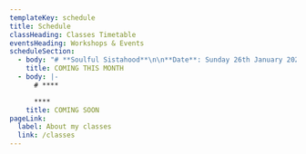 ```yaml
---
templateKey: schedule
title: Schedule
classHeading: Classes Timetable
eventsHeading: Workshops & Events
scheduleSection:
  - body: "# **Soulful Sistahood**\n\n**Date**: Sunday 26th January 2020 \n**Venue**: Common Healing, 32 Nunhead Green\r, Nunhead, SE15 3QF\r.\n\n[More info & tickets here](https://www.tickettailor.com/events/commonhealing/334926#)\n\n**The healing path of Forgiveness, Gratitude and Intention\r**\n\nIn this workshop we will incorporate forgiveness and gratitude practices to bring ourselves into harmony and alignment with the universe as we embrace the beginning of this new cycle over the first New Moon of the decade. Join me for this sister circle to share the power of the Divine Feminine through practices and tools that will support you to clear negative energy and raise your vibration creating space for clarity and intention setting. \r\n\nYou will be encouraged to connect on a deeper more soulful level with your body and mind through intention, movement, breath, focus and sound. As we move and breathe through a sequence of Yoga postures and practices we will pause to reflect, visualise, journal and if we chose to, share what we are experiencing. Rounding off with Yoga Nidra to bring clarity to our intentions. This is an open level workshop, no previous yoga experience necessary. Come as you are, bring an open and curious mind and don't forget a notebook and pen :-) \n\nIf you've been to a previous event you will know that these circles are powerful, I really hope you can make it. Spread the word."
    title: COMING THIS MONTH
  - body: |-
      # ****

      ****
    title: COMING SOON
pageLink:
  label: About my classes
  link: /classes
---
```


